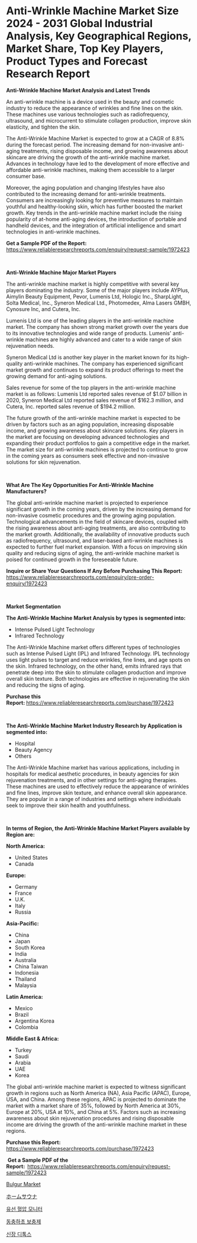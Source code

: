 <p><h1>Anti-Wrinkle Machine Market Size 2024 - 2031 Global Industrial Analysis, Key Geographical Regions, Market Share, Top Key Players, Product Types and Forecast Research Report</h1></p><p><strong>Anti-Wrinkle Machine Market Analysis and Latest Trends</strong></p>
<p><p>An anti-wrinkle machine is a device used in the beauty and cosmetic industry to reduce the appearance of wrinkles and fine lines on the skin. These machines use various technologies such as radiofrequency, ultrasound, and microcurrent to stimulate collagen production, improve skin elasticity, and tighten the skin.</p><p>The Anti-Wrinkle Machine Market is expected to grow at a CAGR of 8.8% during the forecast period. The increasing demand for non-invasive anti-aging treatments, rising disposable income, and growing awareness about skincare are driving the growth of the anti-wrinkle machine market. Advances in technology have led to the development of more effective and affordable anti-wrinkle machines, making them accessible to a larger consumer base.</p><p>Moreover, the aging population and changing lifestyles have also contributed to the increasing demand for anti-wrinkle treatments. Consumers are increasingly looking for preventive measures to maintain youthful and healthy-looking skin, which has further boosted the market growth. Key trends in the anti-wrinkle machine market include the rising popularity of at-home anti-aging devices, the introduction of portable and handheld devices, and the integration of artificial intelligence and smart technologies in anti-wrinkle machines.</p></p>
<p><strong>Get a Sample PDF of the Report:&nbsp;</strong> <a href="https://www.reliableresearchreports.com/enquiry/request-sample/1972423">https://www.reliableresearchreports.com/enquiry/request-sample/1972423</a></p>
<p>&nbsp;</p>
<p><strong>Anti-Wrinkle Machine Major Market Players</strong></p>
<p><p>The anti-wrinkle machine market is highly competitive with several key players dominating the industry. Some of the major players include AYPlus, Aimylin Beauty Equipment, Pevor, Lumenis Ltd, Hologic Inc., SharpLight, Solta Medical, Inc., Syneron Medical Ltd., Photomedex, Alma Lasers GMBH, Cynosure Inc, and Cutera, Inc.</p><p>Lumenis Ltd is one of the leading players in the anti-wrinkle machine market. The company has shown strong market growth over the years due to its innovative technologies and wide range of products. Lumenis' anti-wrinkle machines are highly advanced and cater to a wide range of skin rejuvenation needs.</p><p>Syneron Medical Ltd is another key player in the market known for its high-quality anti-wrinkle machines. The company has experienced significant market growth and continues to expand its product offerings to meet the growing demand for anti-aging solutions.</p><p>Sales revenue for some of the top players in the anti-wrinkle machine market is as follows: Lumenis Ltd reported sales revenue of $1.07 billion in 2020, Syneron Medical Ltd reported sales revenue of $162.3 million, and Cutera, Inc. reported sales revenue of $194.2 million.</p><p>The future growth of the anti-wrinkle machine market is expected to be driven by factors such as an aging population, increasing disposable income, and growing awareness about skincare solutions. Key players in the market are focusing on developing advanced technologies and expanding their product portfolios to gain a competitive edge in the market. The market size for anti-wrinkle machines is projected to continue to grow in the coming years as consumers seek effective and non-invasive solutions for skin rejuvenation.</p></p>
<p>&nbsp;</p>
<p><strong>What Are The Key Opportunities For Anti-Wrinkle Machine Manufacturers?</strong></p>
<p><p>The global anti-wrinkle machine market is projected to experience significant growth in the coming years, driven by the increasing demand for non-invasive cosmetic procedures and the growing aging population. Technological advancements in the field of skincare devices, coupled with the rising awareness about anti-aging treatments, are also contributing to the market growth. Additionally, the availability of innovative products such as radiofrequency, ultrasound, and laser-based anti-wrinkle machines is expected to further fuel market expansion. With a focus on improving skin quality and reducing signs of aging, the anti-wrinkle machine market is poised for continued growth in the foreseeable future.</p></p>
<p><strong>Inquire or Share Your Questions If Any Before Purchasing This Report:</strong> <a href="https://www.reliableresearchreports.com/enquiry/pre-order-enquiry/1972423">https://www.reliableresearchreports.com/enquiry/pre-order-enquiry/1972423</a></p>
<p>&nbsp;</p>
<p><strong>Market Segmentation</strong></p>
<p><strong>The Anti-Wrinkle Machine Market Analysis by types is segmented into:</strong></p>
<p><ul><li>Intense Pulsed Light Technology</li><li>Infrared Technology</li></ul></p>
<p><p>The Anti-Wrinkle Machine market offers different types of technologies such as Intense Pulsed Light (IPL) and Infrared Technology. IPL technology uses light pulses to target and reduce wrinkles, fine lines, and age spots on the skin. Infrared technology, on the other hand, emits infrared rays that penetrate deep into the skin to stimulate collagen production and improve overall skin texture. Both technologies are effective in rejuvenating the skin and reducing the signs of aging.</p></p>
<p><strong>Purchase this Report:&nbsp;</strong><a href="https://www.reliableresearchreports.com/purchase/1972423">https://www.reliableresearchreports.com/purchase/1972423</a></p>
<p>&nbsp;</p>
<p><strong>The Anti-Wrinkle Machine Market Industry Research by Application is segmented into:</strong></p>
<p><ul><li>Hospital</li><li>Beauty Agency</li><li>Others</li></ul></p>
<p><p>The Anti-Wrinkle Machine market has various applications, including in hospitals for medical aesthetic procedures, in beauty agencies for skin rejuvenation treatments, and in other settings for anti-aging therapies. These machines are used to effectively reduce the appearance of wrinkles and fine lines, improve skin texture, and enhance overall skin appearance. They are popular in a range of industries and settings where individuals seek to improve their skin health and youthfulness.</p></p>
<p>&nbsp;</p>
<p><strong>In terms of Region, the Anti-Wrinkle Machine Market Players available by Region are:</strong></p>
<p>
    <p> <strong> North America: </strong>
        <ul>
            <li>United States</li>
            <li>Canada</li>
        </ul>
        </p> 
    <p> <strong> Europe: </strong>
        <ul>
            <li>Germany</li>
            <li>France</li>
            <li>U.K.</li>
            <li>Italy</li>
            <li>Russia</li>
        </ul>
        </p> 
    <p> <strong> Asia-Pacific: </strong>
        <ul>
            <li>China</li>
            <li>Japan</li>
            <li>South Korea</li>
            <li>India</li>
            <li>Australia</li>
            <li>China Taiwan</li>
            <li>Indonesia</li>
            <li>Thailand</li>
            <li>Malaysia</li>
        </ul>
        </p> 
    <p> <strong> Latin America: </strong>
        <ul>
            <li>Mexico</li>
            <li>Brazil</li>
            <li>Argentina Korea</li>
            <li>Colombia</li>
        </ul>
        </p> 
    <p> <strong> Middle East & Africa: </strong>
        <ul>
            <li>Turkey</li>
            <li>Saudi</li>
            <li>Arabia</li>
            <li>UAE</li>
            <li>Korea</li>
        </ul>
    </p>
    </p>
<p><p>The global anti-wrinkle machine market is expected to witness significant growth in regions such as North America (NA), Asia Pacific (APAC), Europe, USA, and China. Among these regions, APAC is projected to dominate the market with a market share of 35%, followed by North America at 30%, Europe at 20%, USA at 10%, and China at 5%. Factors such as increasing awareness about skin rejuvenation procedures and rising disposable income are driving the growth of the anti-wrinkle machine market in these regions.</p></p>
<p><strong>Purchase this Report: </strong><a href="https://www.reliableresearchreports.com/purchase/1972423">https://www.reliableresearchreports.com/purchase/1972423</a></p>
<p>&nbsp;<strong>Get a Sample PDF of the Report:&nbsp;&nbsp;</strong><a href="https://www.reliableresearchreports.com/enquiry/request-sample/1972423">https://www.reliableresearchreports.com/enquiry/request-sample/1972423</a></p>
<p><strong></strong></p>
<p><p><a href="https://issuu.com/reportprime-2/docs/bulgur-market-size-2030.pptx">Bulgur Market</a></p><p><a href="https://medium.com/@kyaorris56456/%E3%83%9B%E3%83%BC%E3%83%A0%E3%82%B5%E3%82%A6%E3%83%8A%E5%B8%82%E5%A0%B4%E3%81%AE%E5%B8%82%E5%A0%B4%E8%AA%BF%E6%9F%BB%E3%83%AC%E3%83%9D%E3%83%BC%E3%83%88-%E3%81%9D%E3%81%AE%E6%AD%B4%E5%8F%B2%E3%81%A82024%E5%B9%B4%E3%81%8B%E3%82%892031%E5%B9%B4%E3%81%BE%E3%81%A7%E3%81%AE%E4%BA%88%E6%B8%AC-2cbbda6fc2c6">ホームサウナ</a></p><p><a href="https://github.com/nuekbpymrrz5/Market-Research-Report-List-1/blob/main/79937857725.md">유선 혈압 모니터</a></p><p><a href="https://medium.com/@kellyclarkson42/%EC%BD%94%EB%94%94%EC%84%B8%ED%94%84%EC%8A%A4-%EB%B3%B4%EC%B6%A9%EC%A0%9C-%EC%8B%9C%EC%9E%A5-%EC%8B%9C%EC%9E%A5-%EC%A0%90%EC%9C%A0%EC%9C%A8-%EC%8B%9C%EC%9E%A5-%EB%8F%99%ED%96%A5-%EB%B0%8F-%EB%AF%B8%EB%9E%98-%EC%84%B1%EC%9E%A5-%ED%83%90%EC%83%89-2bc76c9b844a">동충하초 보충제</a></p><p><a href="https://medium.com/@danieldobroiu20221/%EC%8B%A0%EC%9E%A5-%ED%95%B4%EB%8F%85-%EC%8B%9C%EC%9E%A5-%EC%A1%B0%EC%82%AC-%EB%B3%B4%EA%B3%A0%EC%84%9C-%EA%B7%B8-%EC%97%AD%EC%82%AC-%EB%B0%8F-2024%EB%85%84%EB%B6%80%ED%84%B0-2031%EB%85%84%EA%B9%8C%EC%A7%80%EC%9D%98-%EC%98%88%EC%B8%A1-c75352df4e20">신장 디톡스</a></p></p>